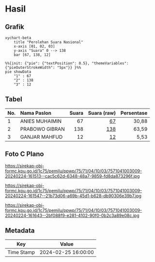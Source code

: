 # Hasil

## Grafik

```mermaid
xychart-beta
    title "Perolehan Suara Nasional"
    x-axis [01, 02, 03]
    y-axis "Suara" 0 --> 138
    bar [67, 138, 12]
```

```mermaid
%%{init: {"pie": {"textPosition": 0.5}, "themeVariables": {"pieOuterStrokeWidth": "5px"}} }%%
pie showData
    "1" : 67
    "2" : 138
    "3" : 12
```

## Tabel

| No. | Nama Paslon    | Suara | Suara (raw) | Persentase |
|:--- |:-------------- | -----:| -----------:| ----------:|
| 1   | ANIES MUHAIMIN | 67    | [67][p-1]   | 30,88      |
| 2   | PRABOWO GIBRAN | 138   | [138][p-2]  | 63,59      |
| 3   | GANJAR MAHFUD  | 12    | [12][p-3]   | 5,53       |


[p-1]: https://github.com/gigit-pemilu/pemilu-2024/blob/main/pilpres/hitung-suara/sub/75-gorontalo/sub/71-kota-gorontalo/sub/04-dungingi/sub/1003-tomulabutao/sub/009-tps/sub/paslon-1.txt
[p-2]: https://github.com/gigit-pemilu/pemilu-2024/blob/main/pilpres/hitung-suara/sub/75-gorontalo/sub/71-kota-gorontalo/sub/04-dungingi/sub/1003-tomulabutao/sub/009-tps/sub/paslon-2.txt
[p-3]: https://github.com/gigit-pemilu/pemilu-2024/blob/main/pilpres/hitung-suara/sub/75-gorontalo/sub/71-kota-gorontalo/sub/04-dungingi/sub/1003-tomulabutao/sub/009-tps/sub/paslon-3.txt

## Foto C Plano

https://sirekap-obj-formc.kpu.go.id/1c75/pemilu/ppwp/75/71/04/10/03/7571041003009-20240224-161513--cac5c62d-6348-48a7-9859-fd8da873296f.jpg

https://sirekap-obj-formc.kpu.go.id/1c75/pemilu/ppwp/75/71/04/10/03/7571041003009-20240224-161547--21b73d06-a69b-45d1-b628-db90306e39b7.jpg

https://sirekap-obj-formc.kpu.go.id/1c75/pemilu/ppwp/75/71/04/10/03/7571041003009-20240224-161643--2bf088f9-e281-4102-90f0-0b2c3a89e08c.jpg


## Metadata

| Key        | Value               |
| ---------- | ------------------- |
| Time Stamp | 2024-02-25 16:00:00 |



